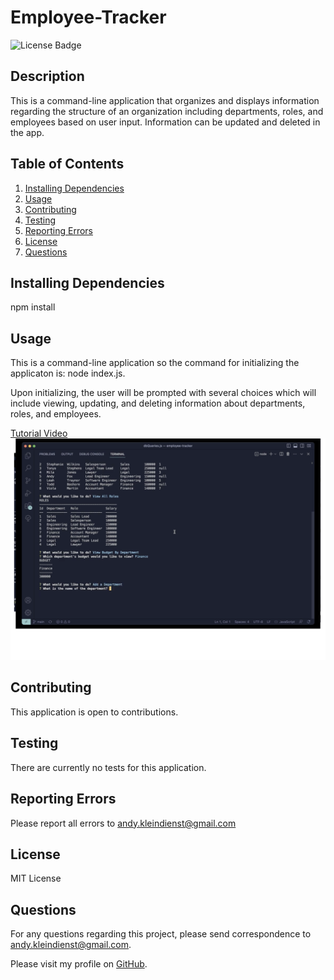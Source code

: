 # Employee-Tracker
![License Badge](https://img.shields.io/github/license/andykb9b13/employee-tracker)

## Description
This is a command-line application that organizes and displays information regarding the structure of an organization including departments, roles, and employees based on user input. Information can be updated and deleted in the app. 

## Table of Contents
1. [Installing Dependencies](#installing-dependencies)
2. [Usage](#usage)
3. [Contributing](#contributing)
4. [Testing](#testing)
5. [Reporting Errors](#reporting-errors)
6. [License](#license)
7. [Questions](#questions)
            
## Installing Dependencies
npm install

## Usage
This is a command-line application so the command for initializing the applicaton is: node index.js. 

Upon initializing, the user will be prompted with several choices which will include viewing, updating, and deleting information about departments, roles, and employees. 

[Tutorial Video](https://drive.google.com/file/d/1nrmpEOPDLnbCQLELEAugV4a73ThVjAyh/view)
![Tutorial pic](./assets/employee-tracker-tutorial.png)

## Contributing
This application is open to contributions. 
            
## Testing
There are currently no tests for this application.
            
## Reporting Errors
Please report all errors to andy.kleindienst@gmail.com

## License
MIT License

## Questions
For any questions regarding this project, please send correspondence to andy.kleindienst@gmail.com.

Please visit my profile on [GitHub](https://github.com/andykb9b13).